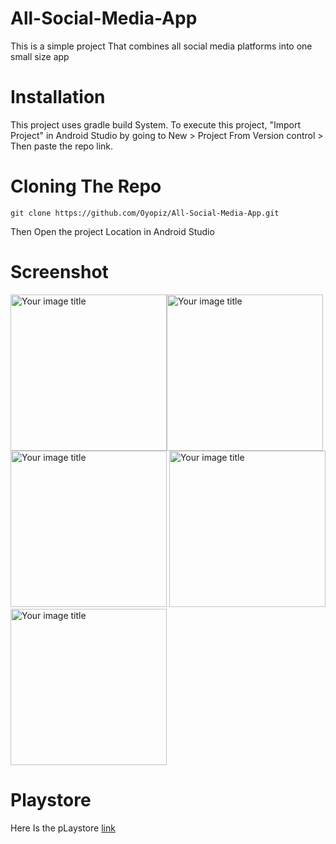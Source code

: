 # All-Social-Media-App
This is a simple project That combines all social media platforms into one small size app

# Installation
This project uses gradle build System. To execute this project, "Import Project" in Android Studio by going to New > Project From Version control > Then paste the repo link.
# Cloning The Repo
```git clone https://github.com/Oyopiz/All-Social-Media-App.git```

Then Open the project Location in Android Studio
# Screenshot
<img src="https://github.com/Oyopiz/All-Social-Media-App/blob/master/scrn/Screenshot_20211128-020900.png" alt="Your image title" width="250"/><img src="https://github.com/Oyopiz/All-Social-Media-App/blob/master/scrn/Screenshot_20211128-020913.png" alt="Your image title" width="250"/>
<img src="https://github.com/Oyopiz/All-Social-Media-App/blob/master/scrn/Screenshot_20211128-020937.png" alt="Your image title" width="250"/>
<img src="https://github.com/Oyopiz/All-Social-Media-App/blob/master/scrn/Screenshot_20211128-021013.png" alt="Your image title" width="250"/>
<img src="https://github.com/Oyopiz/All-Social-Media-App/blob/master/scrn/Screenshot_20211128-021120.png" alt="Your image title" width="250"/>

# Playstore

Here Is the pLaystore
[link](https://play.google.com/store/apps/details?id=com.vvoke.alliop)

